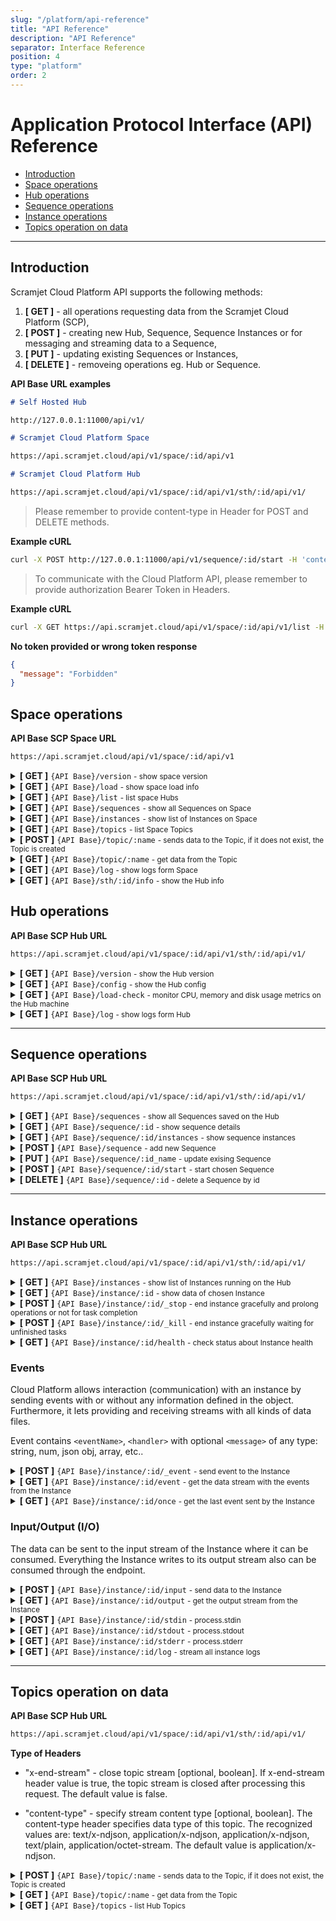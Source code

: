 ```yaml
---
slug: "/platform/api-reference"
title: "API Reference"
description: "API Reference"
separator: Interface Reference
position: 4
type: "platform"
order: 2
---
```


# Application Protocol Interface (API) Reference

- [Introduction](#introduction)
- [Space operations](#hub-operations)
- [Hub operations](#hub-operations)
- [Sequence operations](#sequence-operations)
- [Instance operations](#instance-operations)
- [Topics operation on data](#topics-operation-on-data)

---

## Introduction

Scramjet Cloud Platform API supports the following methods:

1. <strong class="get">[ GET ]</strong> - all operations requesting data from the Scramjet Cloud Platform (SCP),
2. <strong class="post">[ POST ]</strong> - creating new Hub, Sequence, Sequence Instances or for messaging and streaming data to a Sequence,
3. <strong class="put">[ PUT ]</strong> - updating existing Sequences or Instances,
4. <strong class="delete">[ DELETE ]</strong> - removeing operations eg. Hub or Sequence.

**API Base URL examples**

```md
# Self Hosted Hub

http://127.0.0.1:11000/api/v1/

# Scramjet Cloud Platform Space

https://api.scramjet.cloud/api/v1/space/:id/api/v1

# Scramjet Cloud Platform Hub

https://api.scramjet.cloud/api/v1/space/:id/api/v1/sth/:id/api/v1/
```

> Please remember to provide content-type in Header for POST and DELETE methods.

**Example cURL**

```bash
curl -X POST http://127.0.0.1:11000/api/v1/sequence/:id/start -H 'content-type: application/json'
```

> To communicate with the Cloud Platform API, please remember to provide authorization Bearer Token in Headers.

**Example cURL**

```bash
curl -X GET https://api.scramjet.cloud/api/v1/space/:id/api/v1/list -H 'accept: */*' -H 'authorization: Bearer {Token}' -H 'content-type: application/json'
```

**No token provided or wrong token response**

```json
{
  "message": "Forbidden"
}
```

## Space operations

**API Base SCP Space URL**

```bash
https://api.scramjet.cloud/api/v1/space/:id/api/v1
```

<details>
<summary>
    <strong className="get">[ GET ]</strong>  <code>&#123;API Base&#125;/version</code> <small>- show space version</small>
</summary>

**Parameters**

<small>No parameters</small>

**Responses**

<small>Status: <code>200</code> - Success</small>

```json
{
  "service": "@scramjet/manager",
  "apiVersion": "v1",
  "version": "0.22.0",
  "build": "8b39d26"
}
```

</details>

<details>
<summary>
    <strong className="get">[ GET ]</strong>  <code>&#123;API Base&#125;/load</code> <small>- show space load info</small>
</summary>

**Parameters**

<small>No parameters</small>

**Responses**

<small>Status: <code>200</code> - Success</small>

```json
{
  "avgLoad": 0.15,
  "currentLoad": 10.34503968983302,
  "memFree": 27063754752,
  "memUsed": 16267390976,
  "fsSize": [
    {
      "fs": "/dev/mapper/ubuntu--vg-ubuntu--lv",
      "type": "ext4",
      "size": 51716325376,
      "used": 11687919616,
      "available": 37864574976,
      "use": 23.59,
      "mount": "/etc/hosts"
    }
  ]
}
```

</details>

<details>
<summary>
    <strong className="get">[ GET ]</strong>  <code>&#123;API Base&#125;/list</code> <small>- list space Hubs</small>
</summary>

**Parameters**

<small>No parameters</small>

**Responses**

<small>Status: <code>200</code> - Success</small>

```json
[
  {
    "id": "sth-6cd78f999b-ntdtw", 
    "info": {
      "created": "2022-04-07T11:42:59.185Z",
      "lastConnected": "2022-04-07T11:42:59.187Z"
    },
    "healthy": true,
    "isConnectionActive": true
  }
]
```

</details>

<details>
<summary>
    <strong className="get">[ GET ]</strong>  <code>&#123;API Base&#125;/sequences</code> <small>- show all Sequences on Space</small>
</summary>

**Parameters**

<small>No parameters</small>

**Responses**

<small>Status: <code>200</code> - Success</small>

```json
["a54675bd-fed8-4b67-9c3e-47c3302083a7", "00539df4-d0e2-4190-8ea9-52a2a22c3122"]
```

</details>

<details>
<summary>
    <strong className="get">[ GET ]</strong>  <code>&#123;API Base&#125;/instances</code> <small>- show list of Instances on Space</small>
</summary>

**Parameters**

<small>No parameters</small>

**Responses**

<small>Status: <code>200</code> - Success</small>

```json
[
  [
    ["66e0e68f-7ad8-4c90-9233-23748c5f2445"],
    ["bde7e8a1-0aa6-41ae-b922-f29eaf7dbe26"]
  ]
]
```

</details>

<details>
<summary>
    <strong className="get">[ GET ]</strong>  <code>&#123;API Base&#125;/topics</code> <small>- list Space Topics</small>
</summary>

**Parameters**

<small>No parameters</small>

**Responses**

<small>Status: <code>200</code> - Success</small>

```json
[
  {
    "name": "messages-slack",
    "contentType": "application/json",
    "actors": [
      {
        "role": "consumer",
        "type": "host",
        "stream": true,
        "hostId": "sth-1",
        "retired": false
      },
      {
        "role": "consumer",
        "type": "host",
        "stream": true,
        "hostId": "sth-0",
        "retired": false
      }
    ]
  },
  {
    "name": "messages-slack-inbound",
    "contentType": "application/json",
    "actors": [
      {
        "role": "provider",
        "type": "host",
        "stream": true,
        "hostId": "sth-1",
        "retired": false
      },
      {
        "role": "consumer",
        "type": "host",
        "stream": true,
        "hostId": "sth-1",
        "retired": false
      }
    ]
  }
]
```

</details>

<details>
<summary>
    <strong className="post">[ POST ]</strong>  <code>&#123;API Base&#125;/topic/:name​</code> <small>- sends data to the Topic, if it does not exist, the Topic is created</small>
</summary>

**Parameters**

<small>No parameters</small>

**Request Headers**

<small>Content-type: application/x-ndjson</small>

**Responses**

<small>Status: <code>200</code> - Success - when data to topic is sent with the header indicating the end of data</small>
<small>Status: <code>202</code> - accepted - when data to topic is sent without the header indicating the end of data (default)</small>

</details>

<details>
<summary>
    <strong className="get">[ GET ]</strong>  <code>&#123;API Base&#125;/topic/:name​</code> <small>- get data from the Topic</small>
</summary>

**Parameters**

<small>No parameters</small>

**Responses**

<small>Topic data stream.</small>

<small>Status: <code>200</code> - Success</small>

```json
{
  "source": "Twitter",
  "id": "850006245121695778",
  "content": "Natural wetlands make up ~30% of global total CH4 emissions",
  "user": {
    "id": 1234994945,
    "name": "Climate Change Conference",
    "screen_name": "Climate Change"
  }
}
```

</details>

<details>
<summary>
    <strong className="get">[ GET ]</strong>  <code>&#123;API Base&#125;/log</code> <small>- show logs form Space</small>
</summary>

**Parameters**

<small>No parameters</small>

**Responses**

<small>Content-type: application/octet-stream</small>

<small>Status: <code>200</code> - Success</small>

```bash
sth-0: {"level":"TRACE","msg":"Sequence finished with success","ts":1661330645068,"from":"CSIController","Host":{},"data":[0]}
sth-0: {"level":"INFO","msg":"Cleanup completed","ts":1661330645070,"from":"CSIController","Host":{}}
sth-0: {"level":"TRACE","msg":"Instance stopped.","ts":1661330645070,"from":"CSIController","Host":{}}
sth-0: {"level":"TRACE","msg":"Finalizing...","ts":1661330645071,"from":"CSIController","Host":{}}
sth-0: {"level":"DEBUG","msg":"Request","ts":1661330786491,"from":"Host","Host":{},"data":["date: 2022-08-24T08:46:26.491Z, method: GET, url: /api/v1/instances, status: 200"]}
sth-0: {"level":"DEBUG","msg":"Request","ts":1661330786642,"from":"Host","Host":{},"data":["date: 2022-08-24T08:46:26.641Z, method: GET, url: /api/v1/sequences, status: 200"]}
```

</details>

<details>
<summary>
    <strong className="get">[ GET ]</strong>  <code>&#123;API Base&#125;/sth/:id/info</code> <small>- show the Hub info</small>
</summary>

**Parameters**

<small>No parameters</small>

**Responses**

<small>Status: <code>200</code> - Success</small>

```json
{
  "id": "sth-0",
  "info": {
    "created": "2022-07-08T08:54:53.394Z",
    "lastConnected": "2022-07-18T15:10:37.567Z",
    "lastDisconnected": "2022-07-18T15:10:37.323Z"
  },
  "healthy": true,
  "isConnectionActive": true
}
```

</details>

## Hub operations

**API Base SCP Hub URL**

```bash
https://api.scramjet.cloud/api/v1/space/:id/api/v1/sth/:id/api/v1/
```

<details>
<summary>
    <strong className="get">[ GET ]</strong>  <code>&#123;API Base&#125;/version</code> <small>- show the Hub version</small>
</summary>

**Parameters**

<small>No parameters</small>

**Responses**

<small>Status: <code>200</code> - Success</small>

```json
{
  "service": "@scramjet/host",
  "apiVersion": "v1",
  "version": "0.24.2",
  "build": "source"
}
```

</details>

<details>
<summary>
    <strong className="get">[ GET ]</strong>  <code>&#123;API Base&#125;/config</code> <small>- show the Hub config</small>
</summary>

**Parameters**

<small>No parameters</small>

**Responses**

<small>Status: <code>200</code> - Success</small>

```json
{
  "logLevel": "trace",
  "logColors": true,
  "cpmUrl": "mm-api.org-5fa96f7c-058h-9o59-8645-y7d4b0af2717.svc.cluster.local:11000",
  "cpmId": "org-5fa96f7c-058h-9o59-8645-y7d4b0af2717-manager",
  "docker": {
    "prerunner": {
      "image": "scramjetorg/pre-runner:0.24.2",
      "maxMem": 128
    },
    "runner": {
      "image": "",
      "maxMem": 512,
      "exposePortsRange": [30000, 32767],
      "hostIp": "0.0.0.0"
    },
    "runnerImages": {
      "python3": "scramjetorg/runner-py:0.24.2",
      "node": "scramjetorg/runner:0.24.2"
    }
  },
  "identifyExisting": false,
  "host": {
    "hostname": "0.0.0.0",
    "port": 8000,
    "apiBase": "/api/v1",
    "instancesServerPort": 8001,
    "infoFilePath": "/tmp/sth-id.json",
    "id": "sth-0"
  },
  "instanceRequirements": {
    "freeMem": 256,
    "cpuLoad": 10,
    "freeSpace": 128
  },
  "safeOperationLimit": 512,
  "instanceAdapterExitDelay": 9000,
  "runtimeAdapter": "kubernetes",
  "startupConfig": "",
  "exitWithLastInstance": false,
  "heartBeatInterval": 10000,
  "kubernetes": {
    "namespace": "org-5fa96f7c-058h-9o59-8645-y7d4b0af2717",
    "sthPodHost": "sth-0.msth.org-5fa96f7c-058h-9o59-8645-y7d4b0af2717.svc.cluster.local",
    "runnerImages": {
      "python3": "scramjetorg/runner-py:0.24.2",
      "node": "scramjetorg/runner:0.24.2"
    },
    "timeout": "0",
    "runnerResourcesRequestsCpu": "0.01",
    "runnerResourcesRequestsMemory": "8M",
    "runnerResourcesLimitsCpu": "0.565",
    "runnerResourcesLimitsMemory": "1024MB"
  }
}
```

</details>

<details>
<summary>
    <strong className="get">[ GET ]</strong>  <code>&#123;API Base&#125;/load-check</code> <small>- monitor CPU, memory and disk usage metrics on the Hub machine</small>
</summary>

**Parameters**

<small>No parameters</small>

**Responses**

<small>Status: <code>200</code> - Success</small>

```json
{
  "avgLoad": 0.04,
  "currentLoad": 2.34338747099768,
  "memFree": 26667257856,
  "memUsed": 16138383360,
  "fsSize": [
    {
      "fs": "/dev/mapper/ubuntu--vg-ubuntu--lv",
      "type": "ext4",
      "size": 51716325376,
      "used": 11699834880,
      "available": 37852659712,
      "use": 23.61,
      "mount": "/etc/hosts"
    }
  ]
}
```

</details>

<details>
<summary>
    <strong className="get">[ GET ]</strong>  <code>&#123;API Base&#125;/log</code> <small>- show logs form Hub</small>
</summary>

**Parameters**

<small>No parameters</small>

**Responses**

<small>Content-type: application/octet-stream</small>

<small>Status: <code>200</code> - Success</small>

```bash
{"level":"TRACE","msg":"Sequence finished with success","ts":1661330645068,"from":"CSIController","Host":{},"data":[0]}
{"level":"INFO","msg":"Cleanup completed","ts":1661330645070,"from":"CSIController","Host":{}}
{"level":"TRACE","msg":"Instance stopped.","ts":1661330645070,"from":"CSIController","Host":{}}
{"level":"TRACE","msg":"Finalizing...","ts":1661330645071,"from":"CSIController","Host":{}}
{"level":"DEBUG","msg":"Request","ts":1661330786491,"from":"Host","Host":{},"data":["date: 2022-08-24T08:46:26.491Z, method: GET, url: /api/v1/instances, status: 200"]}
{"level":"DEBUG","msg":"Request","ts":1661330786642,"from":"Host","Host":{},"data":["date: 2022-08-24T08:46:26.641Z, method: GET, url: /api/v1/sequences, status: 200"]}
```

</details>

---

## Sequence operations

**API Base SCP Hub URL**

```bash
https://api.scramjet.cloud/api/v1/space/:id/api/v1/sth/:id/api/v1/
```

<details>
<summary>
    <strong className="get">[ GET ]</strong>  <code>&#123;API Base&#125;/sequences</code> <small>- show all Sequences saved on the Hub</small>
</summary>

**Parameters**

<small>No parameters</small>

**Responses**

<small>Status: <code>200</code> - Success</small>

```json
[
  {
    "id": "a54675bd-fed8-4b67-9c3e-47c3302083a7",
    "config": {
      "type": "kubernetes",
      "entrypointPath": "index.js",
      "version": "0.13.1",
      "name": "@scramjet/simple-counter-js",
      "id": "a54675bd-fed8-4b67-9c3e-47c3302083a7",
      "description": "Simple counter",
      "author": "Scramjet",
      "keywords": ["counter"],
      "args": [ 1, { "magicKey": "'Lorem'" }, "Ipsum" ],
      "repository": "github:scramjetorg/transform-hub",
      "sequenceDir": "/root/.scramjet_k8s_sequences/a54675bd-fed8-4b67-9c3e-47c3302083a7",
      "engines": {
        "node": ">=14"
      }
    },
    "instances": []
  },
  {
    "id": "00539df4-d0e2-4190-8ea9-52a2a22c3122",
    "config": {
      "type": "kubernetes",
      "entrypointPath": "./index",
      "version": "0.13.1",
      "name": "@scramjet/hello",
      "id": "00539df4-d0e2-4190-8ea9-52a2a22c3122",
      "description": "Hello world",
      "author": "Scramjet",
      "keywords": ["hello", "streaming", "start"],
      "repository": {
        "type": "git",
        "url": "https://github.com/scramjetorg/transform-hub.git"
      }
      "sequenceDir": "/root/.scramjet_k8s_sequences/00539df4-d0e2-4190-8ea9-52a2a22c3122",
      "engines": {}
    },
    "instances": ["bde7e8a1-0aa6-41ae-b922-f29eaf7dbe26"]
  }
]
```

</details>

<details>
<summary>
    <strong className="get">[ GET ]</strong>  <code>&#123;API Base&#125;/sequence/:id</code> <small>- show sequence details</small>
</summary>

**Parameters**

<small>No parameters</small>

**Responses**

<small>Status: <code>200</code> - Success</small>

```json
{
  "id": "4f63ca71-74fd-481e-accd-1fd9e20fd09f",
  "config": {
    "type": "kubernetes",
    "entrypointPath": "index.js",
    "version": "0.22.0",
    "name": "@scramjet/hello",
    "id": "4f63ca71-74fd-481e-accd-1fd9e20fd09f",
    "sequenceDir": "/root/.scramjet_k8s_sequences/4f63ca71-74fd-481e-accd-1fd9e20fd09f",
    "engines": {
      "node": ">=10"
    }
  },
  "instances": [
    "b4a1243f-1747-4c97-8b35-ca9d57ead48c"
  ]
}
```

**Responses**

<small>Status <code>404</code> - Not Found</small>

```json
{
  "error": "Sequence 74bb441e-a456-4f6e-a66b-3026b9543a35 not found"
}
```

</details>

<details>
<summary>
    <strong className="get">[ GET ]</strong>  <code>&#123;API Base&#125;/sequence/:id/instances</code> <small>- show sequence instances</small>
</summary>

**Parameters**

<small>No parameters</small>

**Responses**

<small>Status: <code>200</code> - Success</small>

```json
[
  "e70b87a1-7c53-4317-b720-66e4e2b5af04",
  "2a9e9fb9-bdc8-4638-b8a1-0ad4e71eee70"
]
```

**Responses**

<small>Status <code>404</code> - Not Found</small>

```json
{
  "error": "Sequence 74bb441e-a456-4f6e-a66b-3026b9543a35 not found"
}
```

</details>

<details>
<summary>
    <strong className="post">[ POST ]</strong> <code>&#123;API Base&#125;/sequence</code> <small>- add new Sequence</small>
</summary>

**Parameters**

| Name      | Description                         | Type   | Required |
| --------- | ----------------------------------- | ------ | -------- |
| file      | compressed package in tar.gz format | binary | yes      |
| appConfig | additional package.json config file | json   | no       |
| x-name    | alias name for sequence             | header | no       |

**Responses**

<small>Status: <code>200</code> - OK</small>

```json
{
  "id": "2c3068e5-7c74-45bb-a017-1979c41fc6d0" // sequence id
}
```

<small>Status <code>405</code> - Method Not Allowed</small>

```json
{
  "error": "Sequence with name <sequenceName> already exist"
}
```

<small>Status <code>422</code> - Unprocessable Entity</small>

```json
{
  "error": Error | string | unknown 
}
```

</details>

<details>
<summary>
    <strong className="put">[ PUT ]</strong> <code>&#123;API Base&#125;/sequence/:id_name</code> <small>- update exising Sequence</small>
</summary>

**Parameters**

<small>No parameters</small>

**Responses**

<small>Status: <code>200</code> - OK</small>

```json
{
  "id": "2c3068e5-7c74-45bb-a017-1979c41fc6d0" // sequence id
}
```

<small>Status <code>404</code> - Not Found</small>

```json
{
  "error": "Sequence with name <:id_name> not found"
}
```

<small>Status <code>409</code> - Conflict</small>

```json
{
  "error": "Sequence with name <sequenceName> already exists"
}

<small>Status <code>422</code> - Unprocessable Entity</small>

```json
{
  "error": Error | string | unknown 
}
```

</details>

<details>
<summary>
    <strong className="post">[ POST ]</strong> <code>&#123;API Base&#125;/sequence/:id/start</code> <small>- start chosen Sequence</small>
</summary>

**Parameters**

| Name      | Description                                           | Type | Required |
| --------- | ----------------------------------------------------- | ---- | -------- |
| appConfig | additional package.json config file                   | json | no       |
| args      | additional arguments that instance should starts with | json | no       |

**Responses**

<small>Status: <code>200</code> - Success</small>

```json
{
  "message": "Sequence c9803353-f44e-4e75-8b2e-11a8b07924c7 starting"
  "id": "c9803353-f44e-4e75-8b2e-11a8b07924c7",
}
```

<small>Status <code>400</code> - Bad request</small>

```json
{
  "error": Error | string | unknown
}
```

<small>Status <code>404</code> - Not Found</small>

```json
{
  "error": "Sequence c9803353-f44e-4e75-8b2e-11a8b07924c7 not found"
}
```

<small>Status <code>507</code> - Insufficient Space on Resource</small>

```json
{
  "error": "Insufficient Space on Resource"
}
```

</details>

<details>
<summary>
    <strong className="delete">[ DELETE ]</strong> <code>&#123;API Base&#125;/sequence/:id</code> <small>- delete a Sequence by id</small>
</summary>
Note: If Instance is started from a given Sequence, Sequence can not be removed

**Parameters**

<small>No parameters</small>

**Responses**

<small>Status: <code>200</code> - Success</small>

```json
{
  "id": "a54675bd-fed8-4b67-9c3e-47c3302083a7"
}
```

<small>Status <code>404</code> - Not found </small>

```json
{
  "error": "Sequence a54675bd-fed8-4b67-9c3e-47c3302083a7 not found"
}
```

<small>Status <code>409</code> - Conflict - the instance is still running</small>

```json
{
  "error": "Can't remove- Sequence in use"
}
```

<small>Status <code>500</code> - Internal server error</small>

```json
{
  "error": "Error removing Sequence: <error>"
}
```

</details>

---

## Instance operations

**API Base SCP Hub URL**

```bash
https://api.scramjet.cloud/api/v1/space/:id/api/v1/sth/:id/api/v1/
```

<details>
<summary>
    <strong className="get">[ GET ]</strong>  <code>&#123;API Base&#125;/instances</code> <small>- show list of Instances running on the Hub</small>
</summary>

**Parameters**

<small>No parameters</small>

**Responses**

<small>Status: <code>200</code> - Success</small>

```json
[
  {
    "id": "bde7e8a1-0aa6-41ae-b922-f29eaf7dbe26",
    "appConfig": {},
    "sequence": "00539df4-d0e2-4190-8ea9-52a2a22c3122",
    "created": "2022-07-19T21:07:11.043Z",
    "started": "2022-07-19T21:07:13.668Z",
    "status": "running"
  },
  {
    "id": "217ff6c1-2054-46e4-8f69-d5151cd313a7",
    "appConfig": {},
    "sequence": "00539df4-d0e2-4190-8ea9-52a2a22c3122",
    "created": "2022-07-19T22:08:46.577Z",
    "started": "2022-07-19T22:08:49.121Z",
    "status": "running"
  },
  {
    "id": "fe314445-ccd7-41f5-bff4-37163cd21940",
    "appConfig": {},
    "sequence": "a54675bd-fed8-4b67-9c3e-47c3302083a7",
    "created": "2022-07-19T22:09:36.852Z",
    "started": "2022-07-19T22:09:39.444Z",
    "status": "running"
  }
]
```

</details>

<details>
<summary>
    <strong className="get">[ GET ]</strong> <code>&#123;API Base&#125;/instance/:id</code> <small>- show data of chosen Instance</small>
</summary>

**Parameters**

<small>No parameters</small>

**Responses**

<small>Status <code>200</code> - Success </small>

```json
{
  "id": "bde7e8a1-0aa6-41ae-b922-f29eaf7dbe26",
  "appConfig": {},
  "sequence": "00539df4-d0e2-4190-8ea9-52a2a22c3122",
  "created": "2022-07-19T21:07:11.043Z",
  "started": "2022-07-19T21:07:13.668Z",
  "status": "running"
}
```

<small>Status <code>404</code> - Not found </small>

```json
{
  "error": "Instance a54675bd-fed8-4b67-9c3e-47c3302083a7 not found"
}
```

</details>

<details>
<summary>
    <strong className="post">[ POST ]</strong> <code>&#123;API Base&#125;/instance/:id/_stop</code> <small>- end instance gracefully and prolong operations or not for task completion​</small>
</summary>

**Parameters**

| Name             | Description                                                                     | Type    | Required |
| ---------------- | ------------------------------------------------------------------------------- | ------- | -------- |
| timeout          | The number of milliseconds before the Instance will be killed. Default: 7000ms. | number  | no       |
| canCallKeepalive | If set to true, the instance will prolong the running. Default: false.          | boolean | no       |

**Responses**

<small>Status <code>202</code> - Accepted </small>

```json
{
  "id": "178ed84a-78eb-489e-b3be-870b201ffe1f",
  "appConfig": {},
  "sequenceArgs": [],
  "sequence": "ce5538ac-944b-4e6c-9e0b-46b1e36ad500",
  "sequenceInfo": {
    "id": "ce5538ac-944b-4e6c-9e0b-46b1e36ad500",
    "config": {
      "type": "docker",
      "container": {
        "image": "scramjetorg/runner:0.28.1",
        "maxMem": 512,
        "exposePortsRange": [
          30000,
          32767
        ],
        "hostIp": "0.0.0.0"
      },
      "name": "@scramjet/hexdump",
      "version": "0.22.0",
      "engines": {
        "node": ">=10"
      },
      "config": {},
      "sequenceDir": "/package",
      "entrypointPath": "index.js",
      "id": "ce5538ac-944b-4e6c-9e0b-46b1e36ad500",
      "description": "Application to produce hexdump from input",
      "author": "Eryk <open-source@scramjet.org>",
      "keywords": [
        "dump",
        "hex",
        "streaming"
      ],
      "args": [ 1, { "magicKey": "'Lorem'" }, "Ipsum" ],
      "repository": {
        "type": "git",
        "url": "https://github.com/scramjetorg/transform-hub.git"
      },
    }
  },
  "created": "2022-09-06T10:16:23.456Z",
  "started": "2022-09-06T10:16:24.383Z",
  "status": "stopping"
}
```

<small>Status <code>400</code> - Bad request </small>

```json
{
  "error": "Invalid timeout format"
}
```

```json
{
  "error":  "Invalid canCallKeepalive format"
}
```

<small>Status <code>404</code> - Not found </small>

```json
{
  "error": "Instance a54675bd-fed8-4b67-9c3e-47c3302083a7 not found"
}
```

</details>

<details>
<summary>
    <strong className="post">[ POST ]</strong>  <code>&#123;API Base&#125;/instance/:id/_kill</code> <small>- end instance gracefully waiting for unfinished tasks</small>
</summary>

**Parameters**

<small>No parameters</small>

**Responses**

<small>Status: <code>202</code> - accepted</small>

```json
{
  "id": "3e9038ce-1144-4b5b-881b-7bc0f31271df",
  "appConfig": {},
  "sequenceArgs": [],
  "sequence": "2fa97993-72eb-43bc-b78b-59e723de5eea",
  "sequenceInfo": {
    "id": "2fa97993-72eb-43bc-b78b-59e723de5eea",
    "config": {
      "type": "docker",
      "container": {
        "image": "scramjetorg/runner:0.28.1",
        "maxMem": 512,
        "exposePortsRange": [
          30000,
          32767
        ],
        "hostIp": "0.0.0.0"
      },
      "name": "@scramjet/hexdump",
      "version": "0.22.0",
      "engines": {
        "node": ">=10"
      },
      "config": {},
      "sequenceDir": "/package",
      "entrypointPath": "index.js",
      "id": "2fa97993-72eb-43bc-b78b-59e723de5eea",
      "description": "Application to produce hexdump from input",
      "author": "Eryk <open-source@scramjet.org>",
      "keywords": [
        "dump",
        "hex",
        "streaming"
      ],
      "args": [ 1, { "magicKey": "'Lorem'" }, "Ipsum" ],
      "repository": {
        "type": "git",
        "url": "https://github.com/scramjetorg/transform-hub.git"
      }
    }
  },
  "created": "2022-09-06T10:31:57.821Z",
  "started": "2022-09-06T10:31:58.756Z",
  "status": "killing"
}
```

<small>Status <code>400</code> - Bad request </small>

```json
{
  "error": "Invalid removeImmediately format"
}
```

<small>Status <code>404</code> - Not found </small>

```json
{
  "error": "Instance a54675bd-fed8-4b67-9c3e-47c3302083a7 not found"
}
```

</details>
<details>
<summary>
    <strong className="get">[ GET ]</strong>  <code>&#123;API Base&#125;/instance/:id/health</code> <small>- check status about Instance health</small>
</summary>

**Parameters**

<small>No parameters</small>

**Responses**

<small>Status: <code>200</code> - Success</small>

```json
{
  "healthy": true
}
```

<small>Status <code>404</code> - Not found </small>

```json
{
  "error": "Instance a54675bd-fed8-4b67-9c3e-47c3302083a7 not found"
}
```

</details>

### Events

Cloud Platform allows interaction (communication) with an instance by sending events with or without any information defined in the object​. Furthermore, it lets providing and receiving streams with all kinds of data files.

Event contains `<eventName>`, `<handler>` with optional `<message>` of any type: string, num, json obj, array, etc..

<details>
<summary>
    <strong className="post">[ POST ]</strong>  <code>&#123;API Base&#125;/instance/:id/_event</code> <small>- send event to the Instance</small>
</summary>

**Parameters**

| Name        | Type     | Description                  | Required |
| :---------- | :------- | ---------------------------- | -------- |
| `eventName` | `string` | Name of an event             | true     |
| `message`   | `string` | JSON formatted event payload | false    |

**Responses**

<small>Content-type: application/octet-stream</small>

<small>Status <code>404</code> - Not found </small>

```json
{
  "error": "Instance a54675bd-fed8-4b67-9c3e-47c3302083a7 not found"
}
```

</details>

<details>
<summary>
    <strong className="get">[ GET ]</strong>  <code>&#123;API Base&#125;/instance/:id/event</code> <small>- get the data stream with the events from the Instance</small>
</summary>

**Parameters**

<small>No parameters</small>

**Responses**

<small>Content-type: application/octet-stream</small>

<small>Status <code>404</code> - Not found </small>

```json
{
  "error": "Instance a54675bd-fed8-4b67-9c3e-47c3302083a7 not found"
}
```

</details>

<details>
<summary>
    <strong className="get">[ GET ]</strong>  <code>&#123;API Base&#125;/instance/:id/once</code> <small>- get the last event sent by the Instance</small>
</summary>

**Parameters**

<small>No parameters</small>

**Responses**

<small>Content-type: application/octet-stream</small>

<small>Status <code>404</code> - Not found </small>

```json
{
  "error": "Instance a54675bd-fed8-4b67-9c3e-47c3302083a7 not found"
}
```

</details>

### Input/Output (I/O)

The data can be sent to the input stream of the Instance where it can be consumed. Everything the Instance writes to its output stream also can be consumed through the endpoint.

<details>
<summary>
    <strong className="post">[ POST ]</strong>  <code>&#123;API Base&#125;/instance/:id/input</code> <small>- send data to the Instance</small>
</summary>

**Parameters**

<small>No parameters</small>

**Responses**

<small>Status: <code>200</code> - Success</small>

<small>Status <code>404</code> - Not found </small>

```json
{
  "error": "Instance a54675bd-fed8-4b67-9c3e-47c3302083a7 not found"
}
```

<small>Status <code>405</code> - Method Not Allowed. This status code is returned when the Instance expects the input to be provided from the Topic API. </small>

```json
{
  "error": "Input provided in other way"
}
```

<small>Status <code>406</code> - Not Acceptable. Expected content-type in request header </small>

```json
{
  "error": "Content-Type must be defined"
}
```

</details>

<details>
<summary>
    <strong className="get">[ GET ]</strong>  <code>&#123;API Base&#125;/instance/:id/output</code> <small>- get the output stream from the Instance</small>
</summary>

**Parameters**

<small>No parameters</small>

**Responses**

<small>Content-type: application/octet-stream</small>

<small>Status <code>404</code> - Not found </small>

```json
{
  "error": "Instance a54675bd-fed8-4b67-9c3e-47c3302083a7 not found"
}
```

</details>

<details>
<summary>
    <strong className="post">[ POST ]</strong>  <code>&#123;API Base&#125;/instance/:id/stdin​</code> <small>- process.stdin</small>
</summary>

**Parameters**

<small>No parameters</small>

**Responses**

<small>Status: <code>200</code> - Success</small>

<small>Status <code>404</code> - Not found </small>

```json
{
  "error": "Instance a54675bd-fed8-4b67-9c3e-47c3302083a7 not found"
}
```

</details>

<details>
<summary>
    <strong className="get">[ GET ]</strong>  <code>&#123;API Base&#125;/instance/:id/stdout</code> <small>- process.stdout</small>
</summary>

**Parameters**

<small>No parameters</small>

**Responses**

<small>Content-type: application/octet-stream</small>

<small>Status <code>404</code> - Not found </small>

```json
{
  "error": "Instance a54675bd-fed8-4b67-9c3e-47c3302083a7 not found"
}
```

</details>

<details>
<summary>
    <strong className="get">[ GET ]</strong>  <code>&#123;API Base&#125;/instance/:id/stderr</code> <small>- process.stderr</small>
</summary>

**Parameters**

<small>No parameters</small>

**Responses**

<small>Content-type: application/octet-stream</small>

<small>Status <code>404</code> - Not found </small>

```json
{
  "error": "Instance a54675bd-fed8-4b67-9c3e-47c3302083a7 not found"
}
```

</details>

<details>
<summary>
    <strong className="get">[ GET ]</strong>  <code>&#123;API Base&#125;/instance/:id/log</code> <small>- stream all instance logs</small>
</summary>

**Parameters**

<small>No parameters</small>

**Responses**

<small>Status: <code>200</code> - Success</small>

<small>Content-type: application/octet-stream</small>

```bash
2021-11-19T16:12:22.948Z log (Sequence) 42
2021-11-19T16:12:23.949Z log (Sequence) 41
2021-11-19T16:12:24.950Z log (Sequence) 40
2021-11-19T16:12:25.951Z log (Sequence) 39
2021-11-19T16:12:26.952Z log (Sequence) 38
2021-11-19T16:12:27.952Z log (Sequence) 37
2021-11-19T16:12:28.953Z log (Sequence) 36
2021-11-19T16:12:29.953Z log (Sequence) 35
```

<small>Status <code>404</code> - Not found </small>

```json
{
  "error": "Instance a54675bd-fed8-4b67-9c3e-47c3302083a7 not found"
}
```

</details>

---

## Topics operation on data

**API Base SCP Hub URL**

```bash
https://api.scramjet.cloud/api/v1/space/:id/api/v1/sth/:id/api/v1/
```

**Type of Headers**

- "x-end-stream" - close topic stream [optional, boolean]. If x-end-stream header value is true, the topic stream is closed after processing this request. The default value is false.

- "content-type" - specify stream content type [optional, boolean]. The content-type header specifies data type of this topic.
  The recognized values are: text/x-ndjson, application/x-ndjson, application/x-ndjson, text/plain, application/octet-stream. The default value is application/x-ndjson.​

<details>
<summary>
    <strong className="post">[ POST ]</strong>  <code>&#123;API Base&#125;/topic/:name​</code> <small>- sends data to the Topic, if it does not exist, the Topic is created</small>
</summary>

**Parameters**

<small>No parameters</small>

**Request Headers**

<small>Content-type: application/x-ndjson</small>

**Responses**

<small>Status: <code>200</code> - Success - when data to topic is sent with the header indicating the end of data</small>
<small>Status: <code>202</code> - accepted - when data to topic is sent without the header indicating the end of data (default)</small>

</details>

<details>
<summary>
    <strong className="get">[ GET ]</strong>  <code>&#123;API Base&#125;/topic/:name​</code> <small>- get data from the Topic</small>
</summary>

**Parameters**

<small>No parameters</small>

**Responses**

<small>Topic data stream.</small>

<small>Status: <code>200</code> - Success</small>

```json
{
  "source": "Twitter",
  "id": "850006245121695778",
  "content": "Natural wetlands make up ~30% of global total CH4 emissions",
  "user": {
    "id": 1234994945,
    "name": "Climate Change Conference",
    "screen_name": "Climate Change"
  }
}
```

</details>

<details>
<summary>
    <strong className="get">[ GET ]</strong>  <code>&#123;API Base&#125;/topics</code> <small>- list Hub Topics</small>
</summary>

**Parameters**

<small>No parameters</small>

**Responses**

<small>Status: <code>200</code> - Success</small>

```json
[
  {
    "contentType": "application/x-ndjson",
    "topic": "delay-test-4"
  },
  {
    "contentType": "",
    "localProvider": "1fcbde43-c28c-420a-a724-9ece860d655a",
    "topic": "messages-slack-inbound"
  },
  {
    "contentType": "",
    "localProvider": "5a8029f8-220e-4ed5-b981-9f3347cf1545",
    "topic": "messages-slack-outbound"
  }
]
```

</details>

